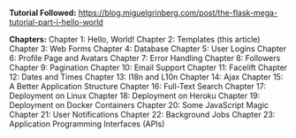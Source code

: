 **Tutorial Followed:** https://blog.miguelgrinberg.com/post/the-flask-mega-tutorial-part-i-hello-world

**Chapters:**
Chapter 1: Hello, World!
Chapter 2: Templates (this article)
Chapter 3: Web Forms
Chapter 4: Database
Chapter 5: User Logins
Chapter 6: Profile Page and Avatars
Chapter 7: Error Handling
Chapter 8: Followers
Chapter 9: Pagination
Chapter 10: Email Support
Chapter 11: Facelift
Chapter 12: Dates and Times
Chapter 13: I18n and L10n
Chapter 14: Ajax
Chapter 15: A Better Application Structure
Chapter 16: Full-Text Search
Chapter 17: Deployment on Linux
Chapter 18: Deployment on Heroku
Chapter 19: Deployment on Docker Containers
Chapter 20: Some JavaScript Magic
Chapter 21: User Notifications
Chapter 22: Background Jobs
Chapter 23: Application Programming Interfaces (APIs)
